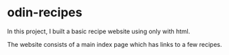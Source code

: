 # odin-recipes

In this project, I built a basic recipe website using only with html.

The website consists of a main index page which has links to a few recipes.